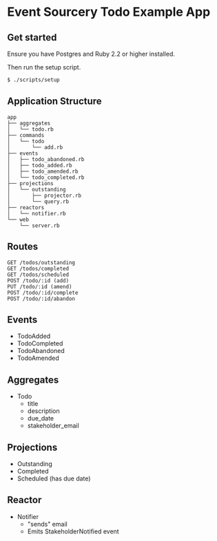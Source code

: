 # Event Sourcery Todo Example App

## Get started

Ensure you have Postgres and Ruby 2.2 or higher installed.

Then run the setup script.

```sh
$ ./scripts/setup
```

## Application Structure

```
app
├── aggregates
│   └── todo.rb
├── commands
│   └── todo
│       └── add.rb
├── events
│   ├── todo_abandoned.rb
│   ├── todo_added.rb
│   ├── todo_amended.rb
│   └── todo_completed.rb
├── projections
│   └── outstanding
│       ├── projector.rb
│       └── query.rb
├── reactors
│   └── notifier.rb
└── web
    └── server.rb
```

## Routes

```
GET /todos/outstanding
GET /todos/completed
GET /todos/scheduled
POST /todo/:id (add)
PUT /todo/:id (amend)
POST /todo/:id/complete
POST /todo/:id/abandon
```

## Events

- TodoAdded
- TodoCompleted
- TodoAbandoned
- TodoAmended

## Aggregates

- Todo
  - title
  - description
  - due_date
  - stakeholder_email

## Projections

- Outstanding
- Completed
- Scheduled (has due date)

## Reactor

- Notifier
  - "sends" email
  - Emits StakeholderNotified event

